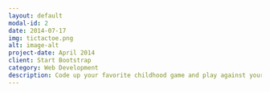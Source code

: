 ```yaml
---
layout: default
modal-id: 2
date: 2014-07-17
img: tictactoe.png
alt: image-alt
project-date: April 2014
client: Start Bootstrap
category: Web Development
description: Code up your favorite childhood game and play against your friends!
---
```

